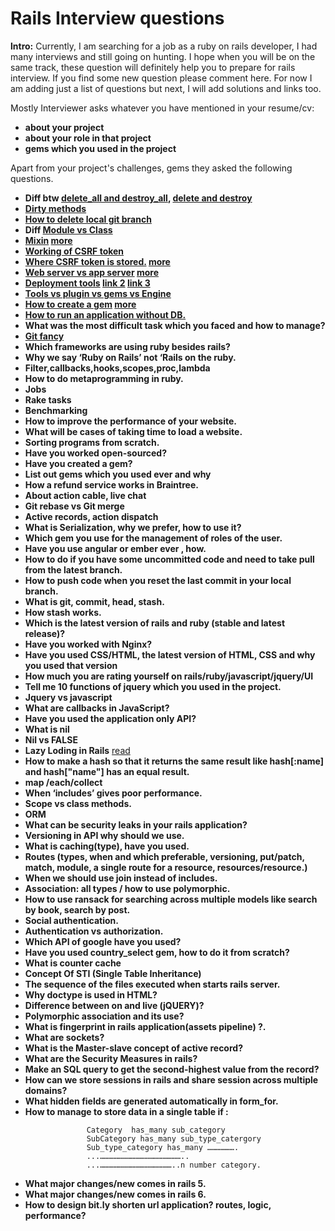 
# Rails Interview questions

**lntro:** 
Currently, I am searching for a job as a ruby on rails developer, I had many interviews and still going on hunting. I hope when you will be on the same track, these question will definitely help you to prepare for rails interview.  If you find some new question please comment here. For now I am adding just a list of questions but next, I will add solutions and links too.

Mostly Interviewer asks whatever you have mentioned in your resume/cv:
- **about your project**
- **about your role in that project**
- **gems which you used in the project**

Apart from your project's challenges, gems they asked the following questions.
- **Diff btw [delete_all and destroy_all](https://blog.revathskumar.com/2012/04/ruby-activerecord-difference-between.html), [delete and destroy](https://stackoverflow.com/questions/22757450/difference-between-destroy-and-delete?source=post_page-----8cb4db6aa660----------------------)** 
- **[Dirty methods](https://api.rubyonrails.org/classes/ActiveModel/Dirty.html)**
- **[How to delete local git branch](https://stackoverflow.com/questions/2003505/how-do-i-delete-a-git-branch-locally-and-remotely#targetText=Simply%20do%20git%20push%20origin,local%20branch%20ONLY!...)**
- **Diff [Module vs Class](http://rubylearning.com/satishtalim/modules_mixins.html#targetText=Ruby%20Modules%20are%20similar%20to,place%20of%20the%20class%20keyword.)**
- **[Mixin](https://www.sitepoint.com/ruby-mixins-2/) [more](https://ruby-doc.com/docs/ProgrammingRuby/html/tut_modules.html)**
- **[Working of CSRF token](https://medium.com/@charithra/introduction-to-csrf-a329badfca49)**
- **[Where CSRF token is stored.](https://stackoverflow.com/questions/20504846/why-is-it-common-to-put-csrf-prevention-tokens-in-cookies#targetText=Page%20loads%20in%20browser%2C%20then,field%20matches%20session%20stored%20token.) [more](https://cloudunder.io/blog/csrf-token)**
- **[Web server vs app server](https://hanumakanth.wordpress.com/2012/09/04/web-server-vs-application-server-rails/#targetText=Application%20server%20answers%20requests%20to,protocols%20like%20FastCGI%20or%20HTTP.) [more](https://medium.com/@yutafujii_59175/web-server-and-application-server-e984bf5f60af)**
- **[Deployment tools](https://hashnode.com/post/what-is-your-deployment-strategy-for-rails-app-what-tools-do-you-use-ciliz2xn7022dun533wx5l0ew) [link 2](https://hashnode.com/post/what-is-your-deployment-strategy-for-rails-app-what-tools-do-you-use-ciliz2xn7022dun533wx5l0ew) [link 3](https://www.airpair.com/ruby-on-rails/continuous-deployment)**
- **[Tools vs plugin vs gems vs Engine](https://stackoverflow.com/questions/23118472/gem-vs-plugin-vs-engine-in-ruby-on-rails)**
- **[How to create a gem](https://bundler.io/v2.0/guides/creating_gem.html) [more](https://guides.rubygems.org/make-your-own-gem/)**
- **[How to run an application without DB.](https://stackoverflow.com/questions/821251/how-to-configure-ruby-on-rails-with-no-database)**
- **What was the most difficult task which you faced and how to manage?**
- **[Git fancy](https://github.com/diogocavilha/fancy-git)**
- **Which frameworks are using ruby besides rails?**
- **Why we say ‘Ruby on Rails’ not ‘Rails on the ruby.**
- **Filter,callbacks,hooks,scopes,proc,lambda**
- **How to do metaprogramming in ruby.**
- **Jobs**
- **Rake tasks**
- **Benchmarking**
- **How to improve the performance of your website.**
- **What will be cases of taking time to load a website.**
- **Sorting programs from scratch.**
- **Have you worked open-sourced?**
- **Have you created a gem?**
- **List out gems which you used ever and why**
- **How a refund service works in Braintree.**
- **About action cable, live chat**
- **Git rebase vs Git merge**
- **Active records, action dispatch**
- **What is Serialization, why we prefer, how to use it?**
- **Which gem you use for the management  of roles of the user.**
- **Have you use angular or ember ever , how.**
- **How to do if you have some uncommitted code and need to take pull from the latest branch.**
- **How to push code when you reset the last commit in your local branch.**
- **What is git, commit, head, stash.**
- **How stash works.**
- **Which is the latest version of rails and ruby (stable and latest release)?**
- **Have you worked with Nginx?**
- **Have you used CSS/HTML, the latest version of HTML, CSS and why you used that version**
- **How much you are rating yourself on rails/ruby/javascript/jquery/UI**
- **Tell me 10 functions of jquery which you used in the project.**
- **Jquery vs javascript**
- **What are callbacks in JavaScript?**
- **Have you used the application only API?**
- **What is nil**
- **Nil vs FALSE**
- **Lazy Loding in Rails** [read](https://rubyinrails.com/2014/01/08/what-is-lazy-loading-in-rails/)
- **How to make a hash so that it returns the same result like hash[:name] and hash["name"] has an equal result.**
- **map /each/collect**
- **When ‘includes’ gives poor performance.**
- **Scope vs class methods.**
- **ORM**
- **What can be security leaks in your rails application?**
- **Versioning in API why should we use.**
- **What is caching(type), have you used.**
- **Routes (types, when and which preferable, versioning, put/patch, match, module, a single route for a resource, resources/resource.)**
- **When we should use join instead of includes.**
- **Association: all types / how to use polymorphic.**
- **How to use ransack for searching across multiple models like search by book, search by post.**
- **Social authentication.**
- **Authentication vs authorization.**
- **Which API of google have you used?**
- **Have you used country_select gem, how to do it from scratch?**
- **What is counter cache**
- **Concept Of STI (Single Table Inheritance)**
- **The sequence of the files executed when starts rails server.**
- **Why doctype is used in HTML?**
- **Difference between on and live (jQUERY)?**
- **Polymorphic association and its use?**
- **What is fingerprint in rails application(assets pipeline) ?.**
- **What are sockets?**
- **What is the Master-slave concept of active record?**
- **What are the Security Measures in rails?**
- **Make an SQL query to get the second-highest value from the record?**
- **How can we store sessions in rails and share session across multiple domains?**
- **What hidden fields are generated automatically in form_for.**
- **How to manage to store data in a single table if :**
 ```
                  Category  has_many sub_category
                  SubCategory has_many sub_type_catergory
                  Sub_type_category has_many ……………….
                  ...………………………………………………..
                  ...…………………………………………..n number category.
 ```
- **What major changes/new comes in rails 5.**
- **What major changes/new comes in rails 6.**
- **How to design bit.ly shorten url application? routes, logic, performance?**
